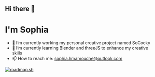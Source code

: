 ## Hi there 👋
# I'm Sophia

- 🔭 I’m currently working my personal creative project named SoCocky
- 🌱 I’m currently learning Blender and threeJS to enhance my creative skills
- 📫 How to reach me: sophia.hmamouche@outlook.com

[![roadmap.sh](https://roadmap.sh/card/wide/66e43eddf34c8868ec02484a?variant=dark)](https://roadmap.sh)
<!--
**giselledunine/giselledunine** is a ✨ _special_ ✨ repository because its `README.md` (this file) appears on your GitHub profile.

Here are some ideas to get you started:

- 🔭 I’m currently working on ...
- 🌱 I’m currently learning ...
- 👯 I’m looking to collaborate on ...
- 🤔 I’m looking for help with ...
- 💬 Ask me about ...
- 📫 How to reach me: ...
- 😄 Pronouns: ...
- ⚡ Fun fact: ...
-->
